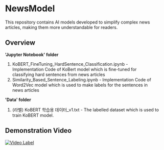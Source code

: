 # NewsModel
This repository contains AI models developed to simplify complex news articles, making them more understandable for readers.
## Overview

**'Jupyter Notebook' folder**
  1) KoBERT_FineTuning_HardSentence_Classification.ipynb - Implementation Code of KoBert model which is fine-tuned for classifying hard sentences from news articles
  2) Similarity_Based_Sentence_Labeling.ipynb - Implementation Code of Word2Vec model which is used to make labels for the sentences in news articles

**'Data' folder**
  1) (라벨) KoBERT 학습용 데이터_v1.txt - The labelled dataset which is used to train KoBERT model.
## Demonstration Video
[![Video Label](http://img.youtube.com/vi/rmYe9K8j9O4/0.jpg)](https://www.youtube.com/watch?v=rmYe9K8j9O4)



